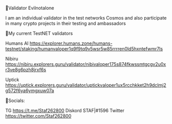 
🔸Validator Evilnotalone

I am an individual validator in the test networks Cosmos and also participate in many crypto projects in their testing and ambassadors



🔸My current TestNET validators


Humans AI  https://explorer.humans.zone/humans-testnet/staking/humanvaloper1q9f9tq9v5wsr5w85rrrren0ld5hxntefwmr7ls

Nibiru https://nibiru.explorers.guru/validator/nibivaloper175s874fkwssmtgcgv2u0xr3ve8g6pzh8jrxf6s

Uptick https://uptick.explorers.guru/validator/uptickvaloper1ux5rcchkket2h9dclmj2g572f6ya6ymgxuw07a


🔸Socials:  

TG  https://t.me/Staf262800 
Diskord  STAF|#1596
Twitter https://twitter.com/Staf262800
